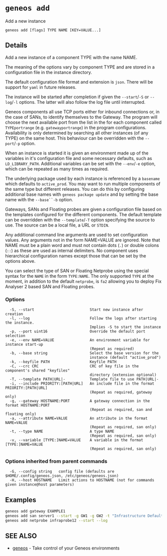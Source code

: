 # `geneos add`

Add a new instance

```text
geneos add [flags] TYPE NAME [KEY=VALUE...]
```

## Details

Add a new instance of a component TYPE with the name NAME.

The meaning of the options vary by component TYPE and are stored in a
configuration file in the instance directory.

The default configuration file format and extension is `json`. There
will be support for `yaml` in future releases.
	
The instance will be started after completion if given the
`--start`/`-S` or `--log`/`-l` options. The latter will also follow the
log file until interrupted.

Geneos components all use TCP ports either for inbound connections or,
in the case of SANs, to identify themselves to the Gateway. The program
will choose the next available port from the list in the for each
component called `TYPEportrange` (e.g. `gatewayportrange`) in the
program configurations. Availability is only determined by searching all
other instances (of any TYPE) on the same host. This behaviour can be
overridden with the `--port`/`-p` option.

When an instance is started it is given an environment made up of the
variables in it's configuration file and some necessary defaults, such
as `LD_LIBRARY_PATH`.  Additional variables can be set with the
`--env`/`-e` option, which can be repeated as many times as required.

The underlying package used by each instance is referenced by a
`basename` which defaults to `active_prod`. You may want to run multiple
components of the same type but different releases. You can do this by
configuring additional base names with `geneos package update` and by
setting the base name with the `--base``-b` option.

Gateways, SANs and Floating probes are given a configuration file based
on the templates configured for the different components. The default
template can be overridden with the `--template`/`-T` option specifying
the source to use. The source can be a local file, a URL or `STDIN`.

Any additional command line arguments are used to set configuration
values. Any arguments not in the form NAME=VALUE are ignored. Note that
NAME must be a plain word and must not contain dots (`.`) or double
colons (`::`) as these are used as internal delimiters. No component
uses hierarchical configuration names except those that can be set by
the options above.

You can select the type of SAN or Floating Netprobe using the special
syntax for the `NAME` in the form `TYPE:NAME`. The only supported `TYPE`
at the moment, in addition to the default `netprobe`, is `fa2` allowing
you to deploy Fix Analyser 2 based SAN and Floating probes.

### Options

```text
  -S, --start                         Start new instance after creation
  -l, --log                           Follow the logs after starting the instance.
                                      Implies -S to start the instance
  -p, --port uint16                   Override the default port selection
  -e, --env NAME=VALUE                An environment variable for instance start-up
                                      (Repeat as required)
  -b, --base string                   Select the base version for the
                                      instance (default "active_prod")
  -k, --keyfile PATH                  Keyfile PATH
  -C, --crc CRC                       CRC of key file in the component's shared "keyfiles" 
                                      directory (extension optional)
  -T, --template PATH|URL|-           Template file to use PATH|URL|-
  -i, --include PRIORITY:[PATH|URL]   An include file in the format PRIORITY:[PATH|URL]
                                      (Repeat as required, gateway only)
  -g, --gateway HOSTNAME:PORT         A gateway connection in the format HOSTNAME:PORT
                                      (Repeat as required, san and floating only)
  -a, --attribute NAME=VALUE          An attribute in the format NAME=VALUE
                                      (Repeat as required, san only)
  -t, --type NAME                     A type NAME
                                      (Repeat as required, san only)
  -v, --variable [TYPE:]NAME=VALUE    A variable in the format [TYPE:]NAME=VALUE
                                      (Repeat as required, san only)
```

### Options inherited from parent commands

```text
  -G, --config string   config file (defaults are $HOME/.config/geneos.json, /etc/geneos/geneos.json)
  -H, --host HOSTNAME   Limit actions to HOSTNAME (not for commands given instance@host parameters)
```

## Examples

```bash
geneos add gateway EXAMPLE1
geneos add san server1 --start -g GW1 -g GW2 -t "Infrastructure Defaults" -t "App1" -a COMPONENT=APP1
geneos add netprobe infraprobe12 --start --log

```

## SEE ALSO

* [geneos](geneos.md)	 - Take control of your Geneos environments
